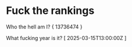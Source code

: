 # Fuck the rankings

Who the hell am I?
{ 13736474 }

What fucking year is it?
[ 2025-03-15T13:00:00Z ]
